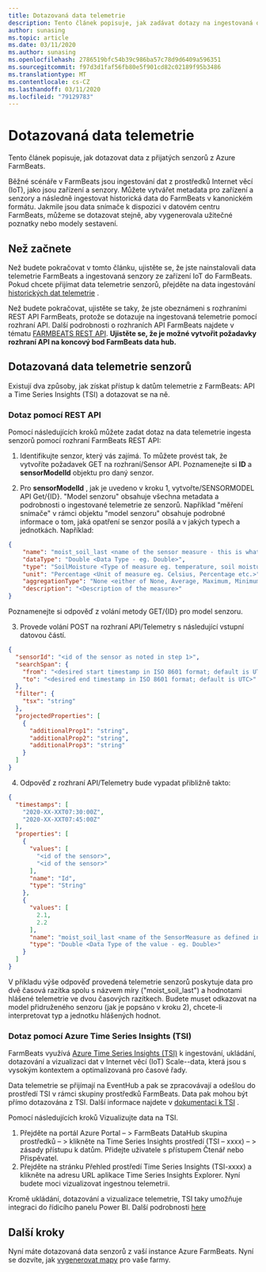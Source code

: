 ```yaml
---
title: Dotazovaná data telemetrie
description: Tento článek popisuje, jak zadávat dotazy na ingestovaná data telemetrie.
author: sunasing
ms.topic: article
ms.date: 03/11/2020
ms.author: sunasing
ms.openlocfilehash: 2786519bfc54b39c986ba57c78d9d6409a596351
ms.sourcegitcommit: f97d3d1faf56fb80e5f901cd82c02189f95b3486
ms.translationtype: MT
ms.contentlocale: cs-CZ
ms.lasthandoff: 03/11/2020
ms.locfileid: "79129783"
---
```

# <a name="query-ingested-telemetry-data"></a>Dotazovaná data telemetrie

Tento článek popisuje, jak dotazovat data z přijatých senzorů z Azure FarmBeats.

Běžné scénáře v FarmBeats jsou ingestování dat z prostředků Internet věcí (IoT), jako jsou zařízení a senzory. Můžete vytvářet metadata pro zařízení a senzory a následně ingestovat historická data do FarmBeats v kanonickém formátu. Jakmile jsou data snímače k dispozici v datovém centru FarmBeats, můžeme se dotazovat stejně, aby vygenerovala užitečné poznatky nebo modely sestavení.

## <a name="before-you-begin"></a>Než začnete

Než budete pokračovat v tomto článku, ujistěte se, že jste nainstalovali data telemetrie FarmBeats a ingestovaná senzory ze zařízení IoT do FarmBeats.
Pokud chcete přijímat data telemetrie senzorů, přejděte na data ingestování [historických dat telemetrie](ingest-historical-telemetry-data-in-azure-farmbeats.md) .

Než budete pokračovat, ujistěte se taky, že jste obeznámeni s rozhraními REST API FarmBeats, protože se dotazuje na ingestovaná telemetrie pomocí rozhraní API. Další podrobnosti o rozhraních API FarmBeats najdete v tématu [FARMBEATS REST API](rest-api-in-azure-farmbeats.md). **Ujistěte se, že je možné vytvořit požadavky rozhraní API na koncový bod FarmBeats data hub.**

## <a name="query-ingested-sensor-telemetry-data"></a>Dotazovaná data telemetrie senzorů

Existují dva způsoby, jak získat přístup k datům telemetrie z FarmBeats: API a Time Series Insights (TSI) a dotazovat se na ně. 

### <a name="query-using-rest-api"></a>Dotaz pomocí REST API

Pomocí následujících kroků můžete zadat dotaz na data telemetrie ingesta senzorů pomocí rozhraní FarmBeats REST API:

1. Identifikujte senzor, který vás zajímá. To můžete provést tak, že vytvoříte požadavek GET na rozhraní/Sensor API. Poznamenejte si **ID** a **sensorModelId** objektu pro daný senzor.

2. Pro **sensorModelId** , jak je uvedeno v kroku 1, vytvořte/SENSORMODEL API Get/{ID}. "Model senzoru" obsahuje všechna metadata a podrobnosti o ingestované telemetrie ze senzorů. Například "měření snímače" v rámci objektu "model senzoru" obsahuje podrobné informace o tom, jaká opatření se senzor posílá a v jakých typech a jednotkách. Například:

```json
{
    "name": "moist_soil_last <name of the sensor measure - this is what we will receive as part of the queried telemetry data>",
    "dataType": "Double <Data Type - eg. Double>",
    "type": "SoilMoisture <Type of measure eg. temperature, soil moisture etc.>",
    "unit": "Percentage <Unit of measure eg. Celsius, Percentage etc.>",
    "aggregationType": "None <either of None, Average, Maximum, Minimum, StandardDeviation>",
    "description": "<Description of the measure>"
}
```
Poznamenejte si odpověď z volání metody GET/{ID} pro model senzoru.

3. Provede volání POST na rozhraní API/Telemetry s následující vstupní datovou částí.

```json
{
  "sensorId": "<id of the sensor as noted in step 1>",
  "searchSpan": {
    "from": "<desired start timestamp in ISO 8601 format; default is UTC>",
    "to": "<desired end timestamp in ISO 8601 format; default is UTC>"
  },
  "filter": {
    "tsx": "string"
  },
  "projectedProperties": [
    {
      "additionalProp1": "string",
      "additionalProp2": "string",
      "additionalProp3": "string"
    }
  ]
}
```
4. Odpověď z rozhraní API/Telemetry bude vypadat přibližně takto:

```json
{
  "timestamps": [
    "2020-XX-XXT07:30:00Z",
    "2020-XX-XXT07:45:00Z"
  ],
  "properties": [
    {
      "values": [
        "<id of the sensor>",
        "<id of the sensor>"
      ],
      "name": "Id",
      "type": "String"
    },
    {
      "values": [
        2.1,
        2.2
      ],
      "name": "moist_soil_last <name of the SensorMeasure as defined in the SensorModel object>",
      "type": "Double <Data Type of the value - eg. Double>"
    }
  ]
}
```
V příkladu výše odpověď provedená telemetrie senzorů poskytuje data pro dvě časová razítka spolu s názvem míry ("moist_soil_last") a hodnotami hlášené telemetrie ve dvou časových razítkech. Budete muset odkazovat na model přidruženého senzoru (jak je popsáno v kroku 2), chcete-li interpretovat typ a jednotku hlášených hodnot.

### <a name="query-using-azure-time-series-insights-tsi"></a>Dotaz pomocí Azure Time Series Insights (TSI)

FarmBeats využívá [Azure Time Series Insights (TSI)](https://azure.microsoft.com/services/time-series-insights/) k ingestování, ukládání, dotazování a vizualizaci dat v Internet věcí (IoT) Scale--data, která jsou s vysokým kontextem a optimalizovaná pro časové řady.

Data telemetrie se přijímají na EventHub a pak se zpracovávají a odešlou do prostředí TSI v rámci skupiny prostředků FarmBeats. Data pak mohou být přímo dotazována z TSI. Další informace najdete v [dokumentaci k TSI](https://docs.microsoft.com/azure/time-series-insights/time-series-insights-explorer) .

Pomocí následujících kroků Vizualizujte data na TSI.

1. Přejděte na portál Azure Portal – > FarmBeats DataHub skupina prostředků – > klikněte na Time Series Insights prostředí (TSI – xxxx) – > zásady přístupu k datům. Přidejte uživatele s přístupem Čtenář nebo Přispěvatel.
2. Přejděte na stránku Přehled prostředí Time Series Insights (TSI-xxxx) a klikněte na adresu URL aplikace Time Series Insights Explorer. Nyní budete moci vizualizovat ingestnou telemetrii.

Kromě ukládání, dotazování a vizualizace telemetrie, TSI taky umožňuje integraci do řídicího panelu Power BI. Další podrobnosti [here]( https://docs.microsoft.com/azure/time-series-insights/how-to-connect-power-bi)

## <a name="next-steps"></a>Další kroky

Nyní máte dotazovaná data senzorů z vaší instance Azure FarmBeats. Nyní se dozvíte, jak [vygenerovat mapy](generate-maps-in-azure-farmbeats.md#generate-maps) pro vaše farmy.
